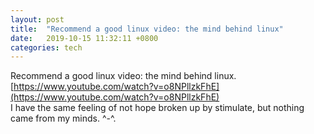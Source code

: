 ```yaml
---
layout: post
title:  "Recommend a good linux video: the mind behind linux"
date:   2019-10-15 11:32:11 +0800
categories: tech
---
```

Recommend a good linux video: the mind behind linux.  <br>
[https://www.youtube.com/watch?v=o8NPllzkFhE](https://www.youtube.com/watch?v=o8NPllzkFhE) <br>
I have the same feeling of not hope broken up by stimulate, but nothing came from my minds. ^-^.  <br>



